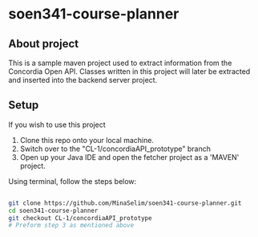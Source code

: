# soen341-course-planner

## About project

This is a sample maven project used to extract information from the Concordia Open API. Classes written in this project will later be extracted and inserted into the backend server project.  

## Setup

If you wish to use this project

1) Clone this repo onto your local machine. 
2) Switch over to the "CL-1/concordiaAPI_prototype" branch
3) Open up your Java IDE and open the fetcher project as a 'MAVEN' project. 

Using terminal, follow the steps below: 

```bash

git clone https://github.com/MinaSelim/soen341-course-planner.git
cd soen341-course-planner
git checkout CL-1/concordiaAPI_prototype
# Preform step 3 as mentioned above

```